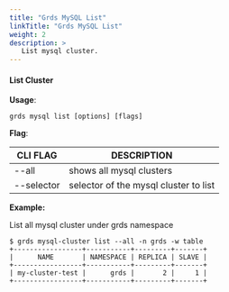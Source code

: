 ```yaml
---
title: "Grds MySQL List"
linkTitle: "Grds MySQL List"
weight: 2
description: >
   List mysql cluster.
---
```


#### List Cluster

**Usage**:

```shell script
grds mysql list [options] [flags]
```

**Flag**:

| CLI FLAG   | DESCRIPTION                           |
| ---------- | ------------------------------------- |
| --all      | shows all mysql clusters              |
| --selector | selector of the mysql cluster to list |

**Example:**

List all mysql cluster under grds namespace

```shell
$ grds mysql-cluster list --all -n grds -w table
+-----------------+-----------+---------+-------+
|      NAME       | NAMESPACE | REPLICA | SLAVE |
+-----------------+-----------+---------+-------+
| my-cluster-test |      grds |       2 |     1 |
+-----------------+-----------+---------+-------+
```
